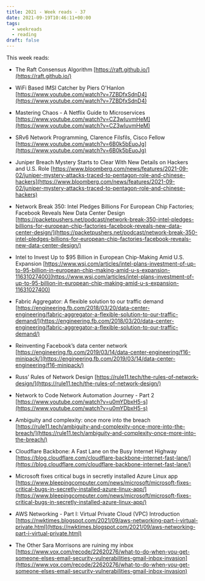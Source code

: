 ```yaml
---
title: 2021 - Week reads - 37
date: 2021-09-19T10:46:11+00:00
tags:
  - weekreads
  - reading
draft: false
---
```


This week reads:

- The Raft Consensus Algorithm
[https://raft.github.io/](https://raft.github.io/) 

- WiFi Based IMSI Catcher by Piers O'Hanlon
[https://www.youtube.com/watch?v=7ZBDfxSdnD4](https://www.youtube.com/watch?v=7ZBDfxSdnD4)

- Mastering Chaos - A Netflix Guide to Microservices
[https://www.youtube.com/watch?v=CZ3wIuvmHeM](https://www.youtube.com/watch?v=CZ3wIuvmHeM)

- SRv6 Network Programming, Clarence Filsfils, Cisco Fellow
[https://www.youtube.com/watch?v=6B0k5bEuoJg](https://www.youtube.com/watch?v=6B0k5bEuoJg)

- Juniper Breach Mystery Starts to Clear With New Details on Hackers and U.S. Role
[https://www.bloomberg.com/news/features/2021-09-02/juniper-mystery-attacks-traced-to-pentagon-role-and-chinese-hackers](https://www.bloomberg.com/news/features/2021-09-02/juniper-mystery-attacks-traced-to-pentagon-role-and-chinese-hackers)

- Network Break 350: Intel Pledges Billions For European Chip Factories; Facebook Reveals New Data Center Design
[https://packetpushers.net/podcast/network-break-350-intel-pledges-billions-for-european-chip-factories-facebook-reveals-new-data-center-design/](https://packetpushers.net/podcast/network-break-350-intel-pledges-billions-for-european-chip-factories-facebook-reveals-new-data-center-design/)

- Intel to Invest Up to $95 Billion in European Chip-Making Amid U.S. Expansion
[https://www.wsj.com/articles/intel-plans-investment-of-up-to-95-billion-in-european-chip-making-amid-u-s-expansion-11631027400](https://www.wsj.com/articles/intel-plans-investment-of-up-to-95-billion-in-european-chip-making-amid-u-s-expansion-11631027400)

- Fabric Aggregator: A flexible solution to our traffic demand
[https://engineering.fb.com/2018/03/20/data-center-engineering/fabric-aggregator-a-flexible-solution-to-our-traffic-demand/](https://engineering.fb.com/2018/03/20/data-center-engineering/fabric-aggregator-a-flexible-solution-to-our-traffic-demand/)

- Reinventing Facebook’s data center network
[https://engineering.fb.com/2019/03/14/data-center-engineering/f16-minipack/](https://engineering.fb.com/2019/03/14/data-center-engineering/f16-minipack/)

- Russ’ Rules of Network Design
[https://rule11.tech/the-rules-of-network-design/](https://rule11.tech/the-rules-of-network-design/)

- Network to Code Network Automation Journey - Part 2
[https://www.youtube.com/watch?v=u0mYDbxH5-s](https://www.youtube.com/watch?v=u0mYDbxH5-s)

- Ambiguity and complexity: once more into the breach
[https://rule11.tech/ambiguity-and-complexity-once-more-into-the-breach/](https://rule11.tech/ambiguity-and-complexity-once-more-into-the-breach/)

- Cloudflare Backbone: A Fast Lane on the Busy Internet Highway
[https://blog.cloudflare.com/cloudflare-backbone-internet-fast-lane/](https://blog.cloudflare.com/cloudflare-backbone-internet-fast-lane/)

- Microsoft fixes critical bugs in secretly installed Azure Linux app
[https://www.bleepingcomputer.com/news/microsoft/microsoft-fixes-critical-bugs-in-secretly-installed-azure-linux-app/](https://www.bleepingcomputer.com/news/microsoft/microsoft-fixes-critical-bugs-in-secretly-installed-azure-linux-app/)

- AWS Networking - Part I: Virtual Private Cloud (VPC) Introduction
[https://nwktimes.blogspot.com/2021/09/aws-networking-part-i-virtual-private.html](https://nwktimes.blogspot.com/2021/09/aws-networking-part-i-virtual-private.html)

- The Other Sara Morrisons are ruining my inbox
[https://www.vox.com/recode/22620276/what-to-do-when-you-get-someone-elses-email-security-vulnerabilities-gmail-inbox-invasion](https://www.vox.com/recode/22620276/what-to-do-when-you-get-someone-elses-email-security-vulnerabilities-gmail-inbox-invasion)
